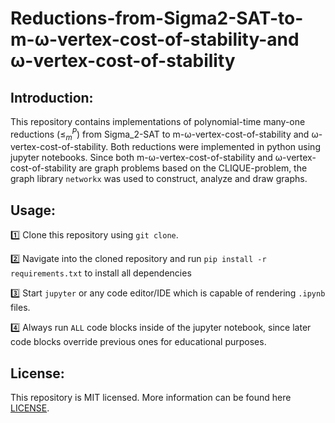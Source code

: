 # Reductions-from-Sigma2-SAT-to-m-ω-vertex-cost-of-stability-and ω-vertex-cost-of-stability

## Introduction:

This repository contains implementations of polynomial-time many-one reductions ($\leq^P_m$) from Sigma_2-SAT to m-ω-vertex-cost-of-stability and ω-vertex-cost-of-stability. Both reductions were implemented in python using jupyter notebooks. Since both m-ω-vertex-cost-of-stability and ω-vertex-cost-of-stability are graph problems based on the CLIQUE-problem, the graph library `networkx` was used to construct, analyze and draw graphs.

## Usage:

1️⃣ Clone this repository using `git clone`.

2️⃣ Navigate into the cloned repository and run `pip install -r requirements.txt` to install all dependencies

3️⃣ Start `jupyter` or any code editor/IDE which is capable of rendering `.ipynb` files.

4️⃣ Always run `ALL` code blocks inside of the jupyter notebook, since later code blocks override previous ones for educational purposes.



## License:

This repository is MIT licensed. More information can be found here [LICENSE](https://github.com/MarcoSteinke/Reductions-from-Sigma2-SAT-to-m-omega-vertex-cost-of-stability-and-omega-vertex-cost-of-stability/blob/main/LICENSE).
